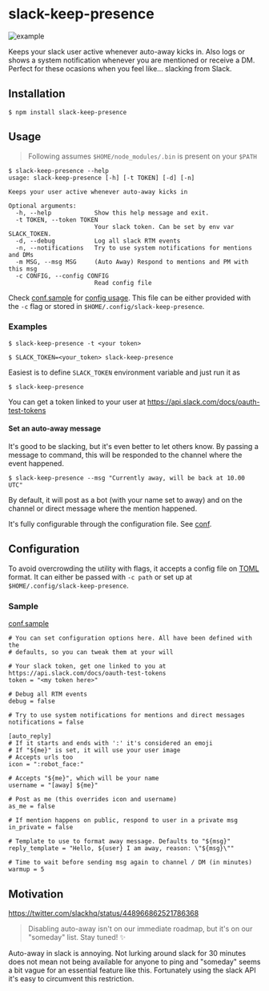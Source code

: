 # slack-keep-presence

![example](http://i.imgur.com/jZ1osWk.png)

Keeps your slack user active whenever auto-away kicks in. Also logs or shows
a system notification whenever you are mentioned or receive a DM. Perfect
for these ocasions when you feel like… slacking from Slack.

## Installation

```
$ npm install slack-keep-presence
```

## Usage

> Following assumes `$HOME/node_modules/.bin` is present on your `$PATH`

```
$ slack-keep-presence --help
usage: slack-keep-presence [-h] [-t TOKEN] [-d] [-n]

Keeps your user active whenever auto-away kicks in

Optional arguments:
  -h, --help            Show this help message and exit.
  -t TOKEN, --token TOKEN
                        Your slack token. Can be set by env var SLACK_TOKEN.
  -d, --debug           Log all slack RTM events
  -n, --notifications   Try to use system notifications for mentions and DMs
  -m MSG, --msg MSG     (Auto Away) Respond to mentions and PM with this msg
  -c CONFIG, --config CONFIG
                        Read config file
```

Check [conf.sample] for [config usage]. This file can be either provided with
the `-c` flag or stored in `$HOME/.config/slack-keep-presence`.


[conf.sample]: https://github.com/eskerda/slack-keep-presence/blob/master/conf.sample
[config usage]: #configuration

### Examples

```
$ slack-keep-presence -t <your token>
```
```
$ SLACK_TOKEN=<your_token> slack-keep-presence
```
Easiest is to define `SLACK_TOKEN` environment variable and just run it as
```
$ slack-keep-presence
```

You can get a token linked to your user at https://api.slack.com/docs/oauth-test-tokens

#### Set an auto-away message

It's good to be slacking, but it's even better to let others know. By passing
a message to command, this will be responded to the channel where the event
happened.

```
$ slack-keep-presence --msg "Currently away, will be back at 10.00 UTC"
```

By default, it will post as a bot (with your name set to away) and
on the channel or direct message where the mention happened.

It's fully configurable through the configuration file. See [conf](#configuration).

## Configuration

To avoid overcrowding the utility with flags, it accepts a config file on
[TOML] format. It can either be passed with `-c path` or set up at
`$HOME/.config/slack-keep-presence`.

[TOML]: https://github.com/toml-lang/toml

### Sample
[conf.sample]

[conf.sample]: https://github.com/eskerda/slack-keep-presence/blob/master/conf.sample

```
# You can set configuration options here. All have been defined with the
# defaults, so you can tweak them at your will

# Your slack token, get one linked to you at https://api.slack.com/docs/oauth-test-tokens
token = "<my token here>"

# Debug all RTM events
debug = false

# Try to use system notifications for mentions and direct messages
notifications = false

[auto_reply]
# If it starts and ends with ':' it's considered an emoji
# If "${me}" is set, it will use your user image
# Accepts urls too
icon = ":robot_face:"

# Accepts "${me}", which will be your name
username = "[away] ${me}"

# Post as me (this overrides icon and username)
as_me = false

# If mention happens on public, respond to user in a private msg
in_private = false

# Template to use to format away message. Defaults to "${msg}"
reply_template = "Hello, ${user} I am away, reason: \"${msg}\""

# Time to wait before sending msg again to channel / DM (in minutes)
warmup = 5
```

## Motivation

https://twitter.com/slackhq/status/448966862521786368
> Disabling auto-away isn't on our immediate roadmap, but it's on our "someday"
list. Stay tuned! ✨

Auto-away in slack is annoying. Not lurking around slack for 30 minutes does not
mean not being available for anyone to ping and "someday" seems a bit vague for
an essential feature like this. Fortunately using the slack API it's easy to
circumvent this restriction.
